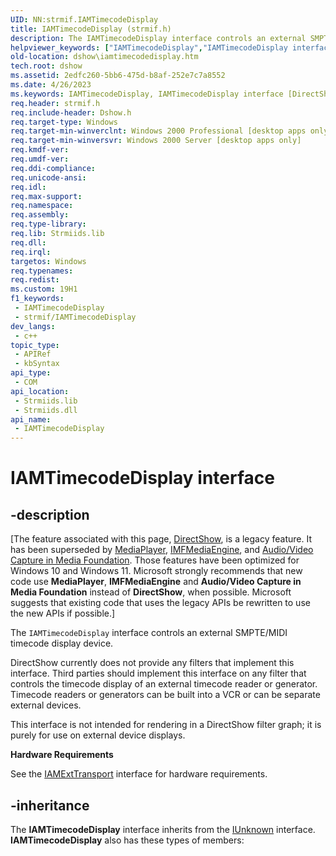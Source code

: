 ```yaml
---
UID: NN:strmif.IAMTimecodeDisplay
title: IAMTimecodeDisplay (strmif.h)
description: The IAMTimecodeDisplay interface controls an external SMPTE/MIDI timecode display device.DirectShow currently does not provide any filters that implement this interface.
helpviewer_keywords: ["IAMTimecodeDisplay","IAMTimecodeDisplay interface [DirectShow]","IAMTimecodeDisplay interface [DirectShow]","described","IAMTimecodeDisplayInterface","dshow.iamtimecodedisplay","strmif/IAMTimecodeDisplay"]
old-location: dshow\iamtimecodedisplay.htm
tech.root: dshow
ms.assetid: 2edfc260-5bb6-475d-b8af-252e7c7a8552
ms.date: 4/26/2023
ms.keywords: IAMTimecodeDisplay, IAMTimecodeDisplay interface [DirectShow], IAMTimecodeDisplay interface [DirectShow],described, IAMTimecodeDisplayInterface, dshow.iamtimecodedisplay, strmif/IAMTimecodeDisplay
req.header: strmif.h
req.include-header: Dshow.h
req.target-type: Windows
req.target-min-winverclnt: Windows 2000 Professional [desktop apps only]
req.target-min-winversvr: Windows 2000 Server [desktop apps only]
req.kmdf-ver: 
req.umdf-ver: 
req.ddi-compliance: 
req.unicode-ansi: 
req.idl: 
req.max-support: 
req.namespace: 
req.assembly: 
req.type-library: 
req.lib: Strmiids.lib
req.dll: 
req.irql: 
targetos: Windows
req.typenames: 
req.redist: 
ms.custom: 19H1
f1_keywords:
 - IAMTimecodeDisplay
 - strmif/IAMTimecodeDisplay
dev_langs:
 - c++
topic_type:
 - APIRef
 - kbSyntax
api_type:
 - COM
api_location:
 - Strmiids.lib
 - Strmiids.dll
api_name:
 - IAMTimecodeDisplay
---
```


# IAMTimecodeDisplay interface


## -description

\[The feature associated with this page, [DirectShow](/windows/win32/directshow/directshow), is a legacy feature. It has been superseded by [MediaPlayer](/uwp/api/Windows.Media.Playback.MediaPlayer), [IMFMediaEngine](/windows/win32/api/mfmediaengine/nn-mfmediaengine-imfmediaengine), and [Audio/Video Capture in Media Foundation](windows/win32/medfound/audio-video-capture-in-media-foundation). Those features have been optimized for Windows 10 and Windows 11. Microsoft strongly recommends that new code use **MediaPlayer**, **IMFMediaEngine** and **Audio/Video Capture in Media Foundation** instead of **DirectShow**, when possible. Microsoft suggests that existing code that uses the legacy APIs be rewritten to use the new APIs if possible.\]

The <code>IAMTimecodeDisplay</code> interface controls an external SMPTE/MIDI timecode display device.

DirectShow currently does not provide any filters that implement this interface. Third parties should implement this interface on any filter that controls the timecode display of an external timecode reader or generator. Timecode readers or generators can be built into a VCR or can be separate external devices.

This interface is not intended for rendering in a DirectShow filter graph; it is purely for use on external device displays.

<b>Hardware Requirements</b>

See the <a href="/windows/desktop/api/strmif/nn-strmif-iamexttransport">IAMExtTransport</a> interface for hardware requirements.

## -inheritance

The <b>IAMTimecodeDisplay</b> interface inherits from the <a href="/windows/desktop/api/unknwn/nn-unknwn-iunknown">IUnknown</a> interface. <b>IAMTimecodeDisplay</b> also has these types of members:

